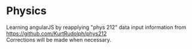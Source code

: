 # Physics
Learning angularJS by reapplying "phys 212" data input information from  
https://github.com/KurtRudolph/phys212  
Corrections will be made when necessary.
